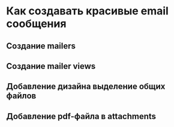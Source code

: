 # Как создавать красивые email сообщения 

## Создание mailers

## Создание mailer views

## Добавление дизайна выделение общих файлов

## Добавление pdf-файла в attachments